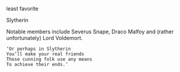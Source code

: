 least favorite

Slytherin

Notable members include Severus Snape, Draco Malfoy and (rather unfortunately) Lord Voldemort.

    ‘Or perhaps in Slytherin
    You’ll make your real friends
    Those cunning folk use any means
    To achieve their ends.’
